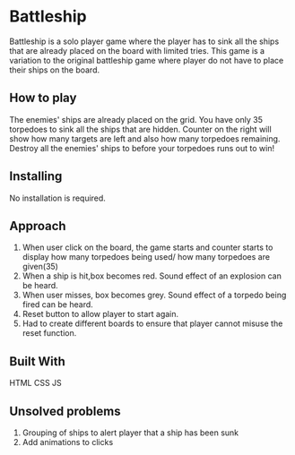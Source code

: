 # **Battleship**

Battleship is a solo player game where the player has to sink all the ships that are already placed on the board with limited tries. 
This game is a variation to the original battleship game where player do not have to place their ships on the board.

## **How to play**
The enemies' ships are already placed on the grid. You have only 35 torpedoes to sink all the ships that are hidden. Counter on the right will show how many targets are left and also how many torpedoes remaining. Destroy all the enemies' ships to before your torpedoes runs out to win!

## **Installing**
No installation is required.

## **Approach**
1. When user click on the board, the game starts and counter starts to display how many torpedoes being used/ how many torpedoes are given(35)
2. When a ship is hit,box becomes red. Sound effect of an explosion can be heard. 
3. When user misses, box becomes grey. Sound effect of a torpedo being fired can be heard.
4. Reset button to allow player to start again.
5. Had to create different boards to ensure that player cannot misuse the reset function.

## **Built With**
HTML
CSS
JS

## **Unsolved problems**
1. Grouping of ships to alert player that a ship has been sunk
2. Add animations to clicks
